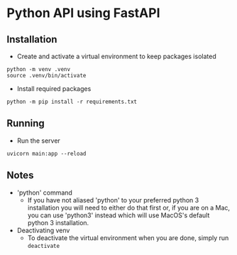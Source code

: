 # Python API using FastAPI
## Installation
- Create and activate a virtual environment to keep packages isolated
```
python -m venv .venv
source .venv/bin/activate
```
- Install required packages
```
python -m pip install -r requirements.txt
```

## Running
- Run the server
```
uvicorn main:app --reload
```

## Notes
- 'python' command
  - If you have not aliased 'python' to your preferred python 3 installation you will need to either do that first or, if you are on a Mac, you can use 'python3' instead which will use MacOS's default python 3 installation.
- Deactivating venv
  - To deactivate the virtual environment when you are done, simply run `deactivate`